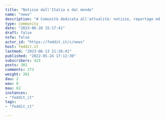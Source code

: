 ```yaml
---
title: "Notizie dall'Italia e dal mondo" 
name: "news"
description: "# Comunità dedicata all'attualità: notizie, reportage ed editoriali sulla cronaca nazionale e internazionale.**Attenzione: per le notizie di politica, [postare sulla comunità dedicata](https://feddit.it/c/politica)**Sono vietati i messaggi offensivi e ostili o quelli palesemente illegali.🚫 Evitare notizie provenienti da fonti non affidabili. Per una rassegna, cfr la Black List di Bufale.net al link https://www.bufale.net/the-black-list-la-lista-nera-del-web/NB: Nel caso fosse proprio necessario postare link da quei siti, aggiungere al titolo la dicitura #Disinformazione?"
type: community
date: "2023-06-28 15:17:41"
draft: false
nsfw: false
actor_id: "https://feddit.it/c/news"
host: feddit.it
lastmod: "2023-06-13 21:26:41"
published: "2022-05-24 17:12:30"
subscribers: 425
posts: 301
comments: 273
weight: 301
dau: 2
wau: 8
mau: 62
instances:
- "feddit_it"
tags: 
- "feddit_it"

---
```

